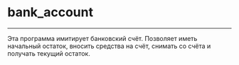 # bank_account
***
Эта программа имитирует банковский счёт. Позволяет иметь начальный остаток, вносить средства на счёт, снимать со счёта и получать текущий остаток.
